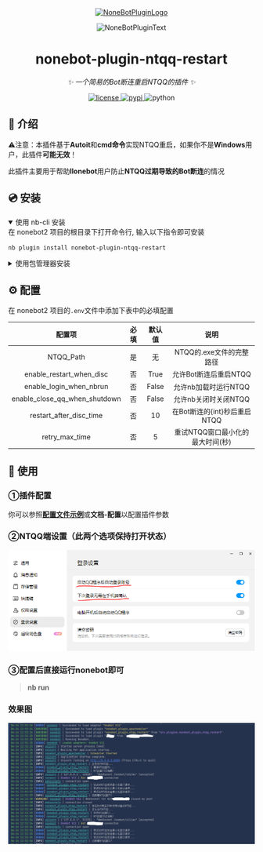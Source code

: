 <div align="center">
  <a href="https://v2.nonebot.dev/store"><img src="https://github.com/A-kirami/nonebot-plugin-template/blob/resources/nbp_logo.png" width="180" height="180" alt="NoneBotPluginLogo"></a>
  <br>
  <p><img src="https://github.com/A-kirami/nonebot-plugin-template/blob/resources/NoneBotPlugin.svg" width="240" alt="NoneBotPluginText"></p>
</div>

<div align="center">

# nonebot-plugin-ntqq-restart

_✨ 一个简易的Bot断连重启NTQQ的插件 ✨_


<a href="./LICENSE">
    <img src="https://img.shields.io/github/license/kanbereina/nonebot-plugin-ntqq-restart.svg" alt="license">
</a>
<a href="https://pypi.python.org/pypi/nonebot-plugin-ntqq-restart">
    <img src="https://img.shields.io/pypi/v/nonebot-plugin-ntqq-restart.svg" alt="pypi">
</a>
<img src="https://img.shields.io/badge/python-3.8+-blue.svg" alt="python">

</div>


## 📖 介绍

⚠注意：本插件基于**Autoit**和**cmd命令**实现NTQQ重启，如果你不是**Windows**用户，此插件**可能无效**！

此插件主要用于帮助**llonebot**用户防止**NTQQ过期导致的Bot断连**的情况

## 💿 安装

<details open>
<summary>使用 nb-cli 安装</summary>
在 nonebot2 项目的根目录下打开命令行, 输入以下指令即可安装

    nb plugin install nonebot-plugin-ntqq-restart

</details>

<details>
<summary>使用包管理器安装</summary>
在 nonebot2 项目的插件目录下, 打开命令行, 根据你使用的包管理器, 输入相应的安装命令

<details>
<summary>pip</summary>

    pip install nonebot-plugin-ntqq-restart
</details>
<details>
<summary>pdm</summary>

    pdm add nonebot-plugin-ntqq-restart
</details>
<details>
<summary>poetry</summary>

    poetry add nonebot-plugin-ntqq-restart
</details>
<details>
<summary>conda</summary>

    conda install nonebot-plugin-ntqq-restart
</details>

打开 nonebot2 项目根目录下的 `pyproject.toml` 文件, 在 `[tool.nonebot]` 部分追加写入

    plugins = ["nonebot-plugin-ntqq-restart"]

</details>

## ⚙️ 配置

在 nonebot2 项目的`.env`文件中添加下表中的必填配置

| 配置项 | 必填 | 默认值 | 说明 |
|:-----:|:----:|:----:|:----:|
| NTQQ_Path | 是 | 无 | NTQQ的.exe文件的完整路径 |
| enable_restart_when_disc | 否 | True | 允许Bot断连后重启NTQQ |
| enable_login_when_nbrun | 否 | False | 允许nb加载时运行NTQQ |
| enable_close_qq_when_shutdown | 否 | False | 允许nb关闭时关闭NTQQ |
| restart_after_disc_time | 否 | 10 | 在Bot断连的{int}秒后重启NTQQ |
| retry_max_time | 否 | 5 | 重试NTQQ窗口最小化的最大时间(秒) |

## 🎉 使用
### ①插件配置
你可以参照[**配置文件示例**](https://github.com/kanbereina/nonebot-plugin-ntqq-restart/blob/master/.env.prod.example)或**文档-配置**以配置插件参数
### ②NTQQ端设置（此两个选项保持打开状态）
![NTQQ端设置](https://github.com/kanbereina/nonebot-plugin-ntqq-restart/blob/master/doc/ntqq_config_example.PNG)
### ③配置后直接运行nonebot即可
> **nb run**
### 效果图
![插件运行效果](https://github.com/kanbereina/nonebot-plugin-ntqq-restart/blob/master/doc/run_example.PNG)
